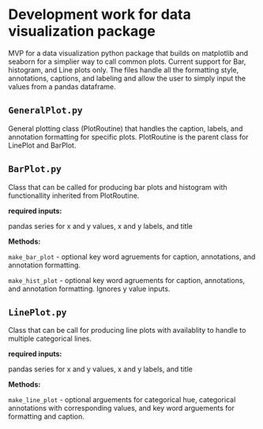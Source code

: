 # Development work for data visualization package
MVP for a data visualization python package that builds on matplotlib and seaborn for a simplier way to call common plots. 
Current support for Bar, histogram, and Line plots only.
The files handle all the formatting style, annotations, captions, and labeling and allow the user to simply 
input the values from a pandas dataframe. 

## `GeneralPlot.py`
General plotting class (PlotRoutine) that handles the caption, labels, and annotation formatting for specific plots. 
PlotRoutine is the parent class for LinePlot and BarPlot.

## `BarPlot.py`
Class that can be called for producing bar plots and histogram with functionallity inherited from PlotRoutine.

**required inputs:**  

pandas series for x and y values, x and y labels, and title

**Methods:** 

`make_bar_plot` - optional key word agruements for caption, annotations, and annotation formatting.

`make_hist_plot` - optional key word agruements for caption, annotations, and annotation formatting. Ignores y value inputs.

## `LinePlot.py`
Class that can be call for producing line plots with availablity to handle to multiple categorical lines. 

**required inputs:**

pandas series for x and y values, x and y labels, and title

**Methods:** 

`make_line_plot` - optional arguements for categorical hue, categorical annotations with corresponding values, and key word
arguements for formatting and caption. 
